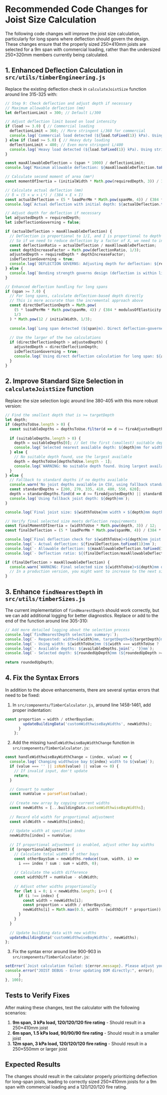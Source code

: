 # Recommended Code Changes for Joist Size Calculation

The following code changes will improve the joist size calculation, particularly for long spans where deflection should govern the design. These changes ensure that the properly sized 250×410mm joists are selected for a 9m span with commercial loading, rather than the undersized 250×320mm members currently being calculated.

## 1. Enhanced Deflection Calculation in `src/utils/timberEngineering.js`

Replace the existing deflection check in `calculateJoistSize` function around line 315-325 with:

```javascript
// Step 9: Check deflection and adjust depth if necessary
// Maximum allowable deflection (mm)
let deflectionLimit = 300; // Default L/300

// Adjust deflection limit based on load intensity
if (load >= 3.0) { // Commercial loading
  deflectionLimit = 360; // More stringent L/360 for commercial
  console.log(`Commercial load detected (${load.toFixed(1)} kPa). Using stricter deflection limit: L/${deflectionLimit}`);
} else if (load >= 5.0) { // Heavy duty loading
  deflectionLimit = 400; // Even more stringent L/400
  console.log(`Heavy load detected (${load.toFixed(1)} kPa). Using stricter deflection limit: L/${deflectionLimit}`);
}

const maxAllowableDeflection = (span * 1000) / deflectionLimit;
console.log(`Maximum allowable deflection: ${maxAllowableDeflection.toFixed(1)}mm (span/${deflectionLimit})`);

// Calculate second moment of area (mm⁴)
const momentOfInertia = (initialWidth * Math.pow(requiredDepth, 3)) / 12;

// Calculate actual deflection (mm)
// δ = (5 × w × L⁴) / (384 × E × I)
const actualDeflection = (5 * loadPerMm * Math.pow(spanMm, 4)) / (384 * modulusOfElasticity * momentOfInertia);
console.log(`Actual deflection with initial depth: ${actualDeflection.toFixed(1)}mm`);

// Adjust depth for deflection if necessary
let adjustedDepth = requiredDepth;
let isDeflectionGoverning = false;

if (actualDeflection > maxAllowableDeflection) {
  // Deflection is proportional to 1/I, and I is proportional to depth³
  // So if we need to reduce deflection by a factor of X, we need to increase depth by ∛X
  const deflectionRatio = actualDeflection / maxAllowableDeflection;
  const depthIncreaseFactor = Math.pow(deflectionRatio, 1/3);
  adjustedDepth = requiredDepth * depthIncreaseFactor;
  isDeflectionGoverning = true;
  console.log(`DEFLECTION GOVERNS: Adjusting depth for deflection: ${requiredDepth.toFixed(0)} mm × ${depthIncreaseFactor.toFixed(2)} = ${adjustedDepth.toFixed(0)} mm`);
} else {
  console.log(`Bending strength governs design (deflection is within limits)`);
}

// Enhanced deflection handling for long spans
if (span >= 7.0) {
  // For long spans, calculate deflection-based depth directly
  // This is more accurate than the incremental approach above
  const directDeflectionDepth = Math.pow(
    (5 * loadPerMm * Math.pow(spanMm, 4)) / (384 * modulusOfElasticity * maxAllowableDeflection),
    1/3
  ) * Math.pow(12 / initialWidth, 1/3);
  
  console.log(`Long span detected (${span}m). Direct deflection-governed depth: ${directDeflectionDepth.toFixed(1)}mm`);
  
  // Use the larger of the two calculations
  if (directDeflectionDepth > adjustedDepth) {
    adjustedDepth = directDeflectionDepth;
    isDeflectionGoverning = true;
    console.log(`Using direct deflection calculation for long span: ${adjustedDepth.toFixed(1)}mm`);
  }
}
```

## 2. Improve Standard Size Selection in `calculateJoistSize` function

Replace the size selection logic around line 380-405 with this more robust version:

```javascript
// Find the smallest depth that is >= targetDepth
let depth;
if (depthsToUse.length > 0) {
  const suitableDepths = depthsToUse.filter(d => d >= fireAdjustedDepth);
  
  if (suitableDepths.length > 0) {
    depth = suitableDepths[0]; // Get the first (smallest) suitable depth
    console.log(`Selected nearest available depth: ${depth}mm for width ${widthToUse}mm`);
  } else {
    // No suitable depth found, use the largest available
    depth = depthsToUse[depthsToUse.length - 1];
    console.log(`WARNING: No suitable depth found. Using largest available: ${depth}mm`);
  }
} else {
  // Fallback to standard depths if no depths available
  console.warn('No joist depths available in CSV, using fallback standards');
  const standardDepths = [200, 270, 335, 410, 480, 550, 620];
  depth = standardDepths.find(d => d >= fireAdjustedDepth) || standardDepths[standardDepths.length - 1];
  console.log(`Using fallback joist depth: ${depth}mm`);
}

console.log(`Final joist size: ${widthToUse}mm width × ${depth}mm depth (standard size from CSV)`);

// Verify final selected size meets deflection requirements
const finalMomentOfInertia = (widthToUse * Math.pow(depth, 3)) / 12;
const finalDeflection = (5 * loadPerMm * Math.pow(spanMm, 4)) / (384 * modulusOfElasticity * finalMomentOfInertia);

console.log(`Final deflection check for ${widthToUse}×${depth}mm joist:`);
console.log(`- Actual deflection: ${finalDeflection.toFixed(1)}mm`);
console.log(`- Allowable deflection: ${maxAllowableDeflection.toFixed(1)}mm`);
console.log(`- Deflection ratio: ${(finalDeflection/maxAllowableDeflection).toFixed(2)}`);

if (finalDeflection > maxAllowableDeflection) {
  console.warn(`WARNING: Final selected size ${widthToUse}×${depth}mm does not meet deflection requirements.`);
  // In a production version, you might want to increase to the next size automatically
}
```

## 3. Enhance `findNearestDepth` in `src/utils/timberSizes.js`

The current implementation of `findNearestDepth` should work correctly, but we can add additional logging for better diagnostics. Replace or add to the end of the function around line 305-310:

```javascript
// Add more detailed logging about the selection process
console.log(`findNearestDepth selection summary:`);
console.log(`- Requested: width=${width}mm, targetDepth=${targetDepth}mm, type=${type}`);
console.log(`- Using width: ${widthToUse}mm (${width === widthToUse ? 'exact match' : 'nearest available'})`);
console.log(`- Available depths: ${availableDepths.join(', ')}mm`);
console.log(`- Selected depth: ${roundedUpDepth}mm (${roundedUpDepth >= targetDepth ? 'meets or exceeds target' : 'BELOW TARGET - warning'})`);
  
return roundedUpDepth;
```

## 4. Fix the Syntax Errors

In addition to the above enhancements, there are several syntax errors that need to be fixed:

1. In `src/components/TimberCalculator.js`, around line 1458-1461, add proper indentation:

```javascript
const proportion = width / otherBaysSum;
        updateBuildingData('customWidthwiseBayWidths', newWidths);
      }
    };
```

2. Add the missing `handleWidthwiseBayWidthChange` function in `src/components/TimberCalculator.js`:

```javascript
const handleWidthwiseBayWidthChange = (index, value) => {
  console.log(`Changing widthwise bay ${index} width to ${value}`);
  if (value === '' || isNaN(value) || value <= 0) {
    // If invalid input, don't update
    return;
  }

  // Convert to number
  const numValue = parseFloat(value);
  
  // Create new array by copying current widths
  const newWidths = [...buildingData.customWidthwiseBayWidths];
  
  // Record old width for proportional adjustment
  const oldWidth = newWidths[index];
  
  // Update width at specified index
  newWidths[index] = numValue;
  
  // If proportional adjustment is enabled, adjust other bay widths
  if (proportionalAdjustment) {
    // Calculate total width of other bays
    const otherBaysSum = newWidths.reduce((sum, width, i) => 
      i === index ? sum : sum + width, 0);
    
    // Calculate the width difference
    const widthDiff = numValue - oldWidth;
    
    // Adjust other widths proportionally
    for (let i = 0; i < newWidths.length; i++) {
      if (i !== index) {
        const width = newWidths[i];
        const proportion = width / otherBaysSum;
        newWidths[i] = Math.max(0.5, width - (widthDiff * proportion));
      }
    }
  }
  
  // Update building data with new widths
  updateBuildingData('customWidthwiseBayWidths', newWidths);
};
```

3. Fix the syntax error around line 900-903 in `src/components/TimberCalculator.js`:

```javascript
setError(`Joist calculation failed: ${error.message}. Please adjust your inputs and try again.`);
console.error("JOIST DEBUG - Error updating DOM directly:", error);
      }
}, 100);
```

## Tests to Verify Fixes

After making these changes, test the calculator with the following scenarios:

1. **9m span, 3 kPa load, 120/120/120 fire rating** - Should result in a 250×410mm joist
2. **6m span, 1.5 kPa load, 90/90/90 fire rating** - Should result in a smaller joist
3. **12m span, 3 kPa load, 120/120/120 fire rating** - Should result in a 250×550mm or larger joist

## Expected Results

The changes should result in the calculator properly prioritizing deflection for long-span joists, leading to correctly sized 250×410mm joists for a 9m span with commercial loading and a 120/120/120 fire rating. 